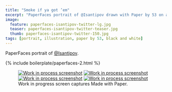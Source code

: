 ```yaml
---
title: "Smoke if ya got ’em"
excerpt: "PaperFaces portrait of @Isantipov drawn with Paper by 53 on an iPad."
image: 
  feature: paperfaces-isantipov-twitter-lg.jpg
  teaser: paperfaces-isantipov-twitter-teaser.jpg
  thumb: paperfaces-isantipov-twitter-150.jpg
tags: [portrait, illustration, paper by 53, black and white]
---
```


PaperFaces portrait of [@Isantipov](http://twitter.com/Isantipov).

{% include boilerplate/paperfaces-2.html %}

<figure class="third">
  <a href="{{ site.url }}/images/paperfaces-isantipov-process-1-lg.jpg"><img src="{{ site.url }}/images/paperfaces-isantipov-process-1-600.jpg" alt="Work in process screenshot"></a>
  <a href="{{ site.url }}/images/paperfaces-isantipov-process-2-lg.jpg"><img src="{{ site.url }}/images/paperfaces-isantipov-process-2-600.jpg" alt="Work in process screenshot"></a>
  <a href="{{ site.url }}/images/paperfaces-isantipov-process-3-lg.jpg"><img src="{{ site.url }}/images/paperfaces-isantipov-process-3-600.jpg" alt="Work in process screenshot"></a>
  <a href="{{ site.url }}/images/paperfaces-isantipov-process-4-lg.jpg"><img src="{{ site.url }}/images/paperfaces-isantipov-process-4-600.jpg" alt="Work in process screenshot"></a>
  <figcaption>Work in progress screen captures Made with Paper.</figcaption>
</figure>